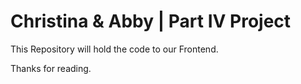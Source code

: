 # Christina & Abby | Part IV Project

This Repository will hold the code to our Frontend. 

Thanks for reading. 
